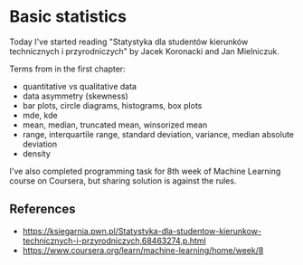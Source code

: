 # Basic statistics

Today I've started reading "Statystyka dla studentów kierunków technicznych i przyrodniczych" by Jacek Koronacki and Jan Mielniczuk.

Terms from in the first chapter:

- quantitative vs qualitative data
- data asymmetry (skewness)
- bar plots, circle diagrams, histograms, box plots
- mde, kde
- mean, median, truncated mean, winsorized mean
- range, interquartile range, standard deviation, variance, median absolute deviation
- density

I've also completed programming task for 8th week of Machine Learning course on Coursera, but sharing solution is against the rules.

## References

- https://ksiegarnia.pwn.pl/Statystyka-dla-studentow-kierunkow-technicznych-i-przyrodniczych,68463274,p.html
- https://www.coursera.org/learn/machine-learning/home/week/8